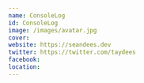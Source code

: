 ```yaml
---
name: ConsoleLog
id: ConsoleLog
image: /images/avatar.jpg
cover:
website: https://seandees.dev
twitter: https://twitter.com/taydees
facebook:
location:
---
```

